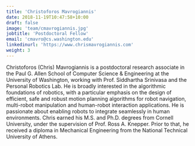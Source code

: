 ```yaml
---
title: 'Christoforos Mavrogiannis'
date: 2018-11-19T10:47:58+10:00
draft: false
image: 'team/cmavrogiannis.jpg'
jobtitle: 'Postdoctoral Fellow'
email: 'cmavro@cs.washington.edu'
linkedinurl: 'https://www.chrismavrogiannis.com'
weight: 3
---
```


Christoforos (Chris) Mavrogiannis is a postdoctoral research associate in the Paul G. Allen School of Computer Science & Engineering at the University of Washington, working with Prof. Siddhartha Srinivasa and the Personal Robotics Lab. He is broadly interested in the algorithmic foundations of robotics, with a particular emphasis on the design of efficient, safe and robust motion planning algorithms for robot navigation, multi-robot manipulation and human-robot interaction applications. He is passionate about enabling robots to integrate seamlessly in human environments. Chris earned his M.S. and Ph.D. degrees from Cornell University, under the supervision of Prof. Ross A. Knepper. Prior to that, he received a diploma in Mechanical Engineering from the National Technical University of Athens.
